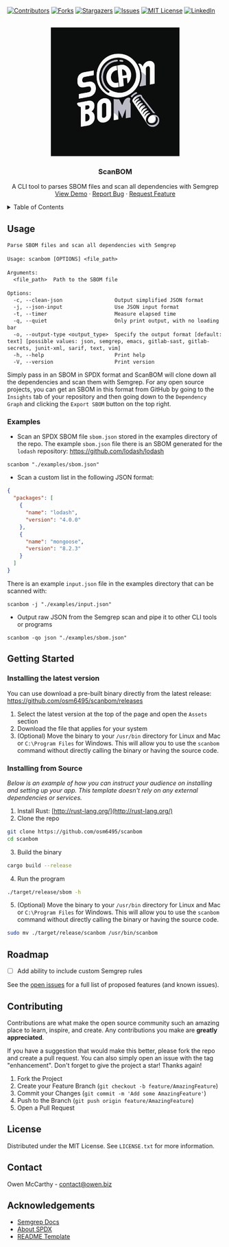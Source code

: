 <a name="readme-top"></a>


<!-- PROJECT SHIELDS -->
[![Contributors][contributors-shield]][contributors-url]
[![Forks][forks-shield]][forks-url]
[![Stargazers][stars-shield]][stars-url]
[![Issues][issues-shield]][issues-url]
[![MIT License][license-shield]][license-url]
[![LinkedIn][linkedin-shield]][linkedin-url]



<!-- PROJECT LOGO -->
<br />
<div align="center">
  <a href="https://github.com/osm6495/scanbom/">
    <img src="resources/logo.png" alt="Logo" width="300" height="300">
  </a>

  <h3 align="center">ScanBOM</h3>

  <p align="center">
    A CLI tool to parses SBOM files and scan all dependencies with Semgrep
    <br />
    <a href="https://github.com/osm6495/scanbom/">View Demo</a>
    ·
    <a href="https://github.com/osm6495/scanbom/issues">Report Bug</a>
    ·
    <a href="https://github.com/osm6495/scanbom/issues">Request Feature</a>
  </p>
</div>



<!-- TABLE OF CONTENTS -->
<details>
  <summary>Table of Contents</summary>
  <ol>
    <li>
      <a href="#usage">Usage</a>
      <ul>
        <li><a href="#examples">Examples</a></li>
      </ul>
    </li>
    <li>
      <a href="#getting-started">Getting Started</a>
      <ul>
        <li><a href="#installing-the-latest-version">Installing the latest version</a></li>
        <li><a href="#installing-from-source">Installing from source</a></li>
      </ul>
    </li>
    <li><a href="#roadmap">Roadmap</a></li>
    <li><a href="#contributing">Contributing</a></li>
    <li><a href="#license">License</a></li>
    <li><a href="#contact">Contact</a></li>
  </ol>
</details>



<!-- ABOUT -->
## Usage

```
Parse SBOM files and scan all dependencies with Semgrep

Usage: scanbom [OPTIONS] <file_path>

Arguments:
  <file_path>  Path to the SBOM file

Options:
  -c, --clean-json                 Output simplified JSON format
  -j, --json-input                 Use JSON input format
  -t, --timer                      Measure elapsed time
  -q, --quiet                      Only print output, with no loading bar
  -o, --output-type <output_type>  Specify the output format [default: text] [possible values: json, semgrep, emacs, gitlab-sast, gitlab-secrets, junit-xml, sarif, text, vim]
  -h, --help                       Print help
  -V, --version                    Print version
```

Simply pass in an SBOM in SPDX format and ScanBOM will clone down all the dependencies and scan them with Semgrep. For any open source projects, you can get an SBOM in this format from GitHub by going to the `Insights` tab of your repository and then going down to the `Dependency Graph` and clicking the `Export SBOM` button on the top right.

### Examples
- Scan an SPDX SBOM file `sbom.json` stored in the examples directory of the repo. The example `sbom.json` file there is an SBOM generated for the `lodash` repository: https://github.com/lodash/lodash
```
scanbom "./examples/sbom.json"
```
- Scan a custom list in the following JSON format:
```json
{
  "packages": [ 
    {
      "name": "lodash",
      "version": "4.0.0"
    },
    {
      "name": "mongoose",
      "version": "8.2.3"
    }
  ]
}
```
There is an example `input.json` file in the examples directory that can be scanned with:
```
scanbom -j "./examples/input.json"
```
- Output raw JSON from the Semgrep scan and pipe it to other CLI tools or programs
```
scanbom -qo json "./examples/sbom.json"
```

<!-- GETTING STARTED -->
## Getting Started

### Installing the latest version
You can use download a pre-built binary directly from the latest release: https://github.com/osm6495/scanbom/releases

1. Select the latest version at the top of the page and open the `Assets` section
2. Download the file that applies for your system
3. (Optional) Move the binary to your `/usr/bin` directory for Linux and Mac or `C:\Program Files` for Windows. This will allow you to use the `scanbom` command without directly calling the binary or having the source code.


### Installing from Source

_Below is an example of how you can instruct your audience on installing and setting up your app. This template doesn't rely on any external dependencies or services._

1. Install Rust: [http://rust-lang.org/](http://rust-lang.org/)
2. Clone the repo
  ```sh
  git clone https://github.com/osm6495/scanbom
  cd scanbom
  ```
3. Build the binary
  ```sh
  cargo build --release
  ```
4. Run the program
  ```sh
  ./target/release/sbom -h
  ```
5. (Optional) Move the binary to your `/usr/bin` directory for Linux and Mac or `C:\Program Files` for Windows. This will allow you to use the `scanbom` command without directly calling the binary or having the source code.
  ```sh
  sudo mv ./target/release/scanbom /usr/bin/scanbom
  ```

<!-- ROADMAP -->
## Roadmap

- [ ] Add ability to include custom Semgrep rules

See the [open issues](https://github.com/osm6495/scanbom/issues) for a full list of proposed features (and known issues).




<!-- CONTRIBUTING -->
## Contributing

Contributions are what make the open source community such an amazing place to learn, inspire, and create. Any contributions you make are **greatly appreciated**.

If you have a suggestion that would make this better, please fork the repo and create a pull request. You can also simply open an issue with the tag "enhancement".
Don't forget to give the project a star! Thanks again!

1. Fork the Project
2. Create your Feature Branch (`git checkout -b feature/AmazingFeature`)
3. Commit your Changes (`git commit -m 'Add some AmazingFeature'`)
4. Push to the Branch (`git push origin feature/AmazingFeature`)
5. Open a Pull Request




<!-- LICENSE -->
## License

Distributed under the MIT License. See `LICENSE.txt` for more information.




<!-- CONTACT -->
## Contact

Owen McCarthy - contact@owen.biz

<!-- ACKNOWLEDGEMENT -->
## Acknowledgements
- [Semgrep Docs](https://semgrep.dev/docs/)
- [About SPDX](https://spdx.dev/about/overview/)
- [README Template](https://github.com/othneildrew/Best-README-Template)

<!-- MARKDOWN LINKS & IMAGES -->
<!-- https://www.markdownguide.org/basic-syntax/#reference-style-links -->
[contributors-shield]: https://img.shields.io/github/contributors/osm6495/scanbom.svg?color=orange
[contributors-url]: https://github.com/osm6495/scanbom/graphs/contributors
[forks-shield]: https://img.shields.io/github/forks/osm6495/scanbom.svg?style=flat&color=orange
[forks-url]: https://github.com/osm6495/scanbom/network/members
[stars-shield]: https://img.shields.io/github/stars/osm6495/scanbom.svg?style=flat&color=orange
[stars-url]: https://github.com/osm6495/scanbom/stargazers
[issues-shield]: https://img.shields.io/github/issues/osm6495/scanbom.svg?color=orange
[issues-url]: https://github.com/osm6495/scanbom/issues
[license-shield]: https://img.shields.io/github/license/osm6495/scanbom.svg?color=orange
[license-url]: https://github.com/osm6495/scanbom/blob/master/LICENSE.txt
[linkedin-shield]: https://img.shields.io/badge/-LinkedIn-black.svg?color=blue&logo=linkedin&colorB=555
[linkedin-url]: https://www.linkedin.com/in/owen-mccarthy-060827192/

